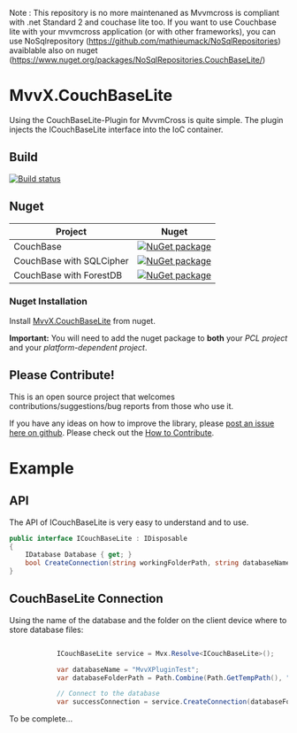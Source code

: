 
Note : This repository is no more maintenaned as Mvvmcross is compliant with .net Standard 2 and couchase lite too.
If you want to use Couchbase lite with your mvvmcross application (or with other frameworks), you can use NoSqlrepository (https://github.com/mathieumack/NoSqlRepositories) avaiblable also on nuget (https://www.nuget.org/packages/NoSqlRepositories.CouchBaseLite/)

# MvvX.CouchBaseLite

Using the CouchBaseLite-Plugin for MvvmCross is quite simple. The plugin injects the ICouchBaseLite interface into the IoC container.

## Build 

[![Build status](https://ci.appveyor.com/api/projects/status/uys4bl6qcqauram7/branch/master?svg=true)](https://ci.appveyor.com/project/mathieumack/mvvx-plugins-couchbaselite/branch/master)

## Nuget

Project | Nuget
--- | ---
CouchBase | [![NuGet package](https://buildstats.info/nuget/MvvX.Plugins.CouchBaseLite?includePreReleases=true)](https://nuget.org/packages/MvvX.Plugins.CouchBaseLite)
CouchBase with SQLCipher | [![NuGet package](https://buildstats.info/nuget/MvvX.Plugins.CouchBaseLite.SQLCipher?includePreReleases=true)](https://nuget.org/packages/MvvX.Plugins.CouchBaseLite.SQLCipher)
CouchBase with ForestDB | [![NuGet package](https://buildstats.info/nuget/MvvX.Plugins.CouchBaseLite.ForestDB?includePreReleases=true)](https://nuget.org/packages/MvvX.Plugins.CouchBaseLite.ForestDB)

### Nuget Installation

Install [MvvX.CouchBaseLite](https://www.nuget.org/packages/MvvX.Plugins.CouchBaseLite/) from nuget.

**Important:** You will need to add the nuget package to **both** your *PCL project* and your *platform-dependent project*.

## Please Contribute!

This is an open source project that welcomes contributions/suggestions/bug reports from those who use it. 

If you have any ideas on how to improve the library, please [post an issue here on github](https://github.com/mathieumack/MvvX.Plugins.CouchBaseLite/issues). Please check out the [How to Contribute](https://github.com/mathieumack/MvvX.Plugins.CouchBaseLite/wiki/How-to-Contribute).

# Example

## API

The API of ICouchBaseLite is very easy to understand and to use.

```c#
public interface ICouchBaseLite : IDisposable
{
	IDatabase Database { get; }
	bool CreateConnection(string workingFolderPath, string databaseName);
}
```
## CouchBaseLite Connection

Using the name of the database and the folder on the client device where to store database files:
```c#

            ICouchBaseLite service = Mvx.Resolve<ICouchBaseLite>();

            var databaseName = "MvvXPluginTest";
            var databaseFolderPath = Path.Combine(Path.GetTempPath(), "testCouchDb");

            // Connect to the database
            var successConnection = service.CreateConnection(databaseFolderPath, databaseName);
```


To be complete... 
